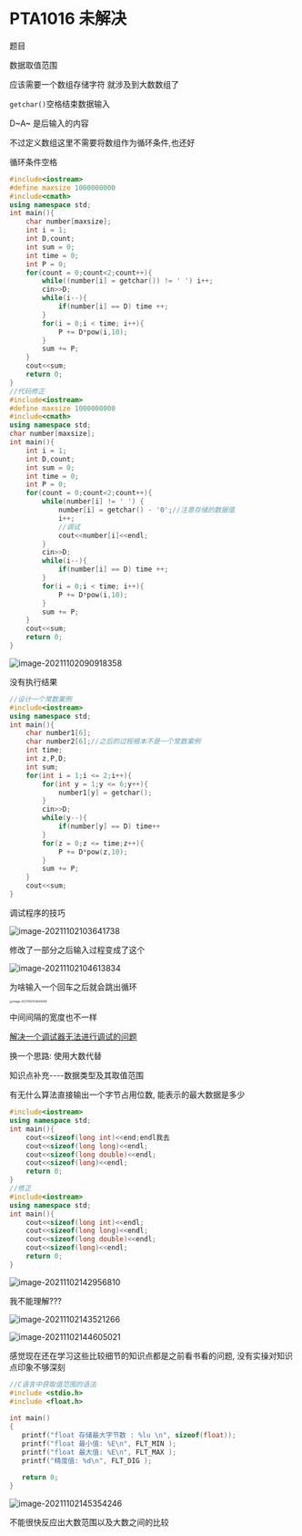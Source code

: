# PTA1016 未解决

题目

数据取值范围

应该需要一个数组存储字符 就涉及到大数数组了

`getchar()`空格结束数据输入

D~A~ 是后输入的内容

不过定义数组这里不需要将数组作为循环条件,也还好

循环条件空格

```c++
#include<iostream>
#define maxsize 1000000000
#include<cmath>
using namespace std;
int main(){
    char number[maxsize];
    int i = 1;
    int D,count;
    int sum = 0;
    int time = 0;
    int P = 0;
    for(count = 0;count<2;count++){
        while((number[i] = getchar()) != ' ') i++;
		cin>>D;
        while(i--){
            if(number[i] == D) time ++;
        }
        for(i = 0;i < time; i++){
            P += D*pow(i,10);
        }
        sum += P;
    }
    cout<<sum;
    return 0;
}
//代码修正
#include<iostream>
#define maxsize 1000000000
#include<cmath>
using namespace std;
char number[maxsize];
int main(){
    int i = 1;
    int D,count;
    int sum = 0;
    int time = 0;
    int P = 0;
    for(count = 0;count<2;count++){
        while(number[i] != ' ') {
            number[i] = getchar() - '0';//注意存储的数据值
            i++;
            //调试
            cout<<number[i]<<endl;
        }
		cin>>D;
        while(i--){
            if(number[i] == D) time ++;
        }
        for(i = 0;i < time; i++){
            P += D*pow(i,10);
        }
        sum += P;
    }
    cout<<sum;
    return 0;
}
```

![image-20211102090918358](C:\Users\lenovo\AppData\Roaming\Typora\typora-user-images\image-20211102090918358.png)

没有执行结果

```c++
//设计一个常数案例
#include<iostream>
using namespace std;
int main(){
    char number1[6];
    char number2[6];//之后的过程根本不是一个常数案例
    int time;
    int z,P,D;
    int sum;
    for(int i = 1;i <= 2;i++){
        for(int y = 1;y <= 6;y++){
            number1[y] = getchar();
        }
        cin>>D;
        while(y--){
            if(number[y] == D) time++
        }
        for(z = 0;z <= time;z++){
            P += D*pow(z,10);
        }
        sum += P;
    }
    cout<<sum;
}
```

调试程序的技巧

![image-20211102103641738](C:\Users\lenovo\AppData\Roaming\Typora\typora-user-images\image-20211102103641738.png)

修改了一部分之后输入过程变成了这个

![image-20211102104613834](C:\Users\lenovo\AppData\Roaming\Typora\typora-user-images\image-20211102104613834.png)

为啥输入一个回车之后就会跳出循环

<img src="C:\Users\lenovo\AppData\Roaming\Typora\typora-user-images\image-20211102104944099.png" alt="image-20211102104944099" style="zoom:33%;" />

中间间隔的宽度也不一样

[解决一个调试器无法进行调试的问题](https://stackoverflow.com/questions/32685287/debugging-in-dev-c-makes-ide-crash-and-not-respond/48099380)

换一个思路: 使用大数代替

知识点补充----数据类型及其取值范围

有无什么算法直接输出一个字节占用位数, 能表示的最大数据是多少

```c++
#include<iostream>
using namespace std;
int main(){
    cout<<sizeof(long int)<<end;endl我去
    cout<<sizeof(long long)<<endl;
    cout<<sizeof(long double)<<endl;
    cout<<sizeof(long)<<endl;
    return 0;
}
//修正
#include<iostream>
using namespace std;
int main(){
    cout<<sizeof(long int)<<endl;
    cout<<sizeof(long long)<<endl;
    cout<<sizeof(long double)<<endl;
    cout<<sizeof(long)<<endl;
    return 0;
}
```

![image-20211102142956810](C:\Users\lenovo\AppData\Roaming\Typora\typora-user-images\image-20211102142956810.png)

我不能理解???

![image-20211102143521266](C:\Users\lenovo\AppData\Roaming\Typora\typora-user-images\image-20211102143521266.png)



![image-20211102144605021](C:\Users\lenovo\AppData\Roaming\Typora\typora-user-images\image-20211102144605021.png)

感觉现在还在学习这些比较细节的知识点都是之前看书看的问题, 没有实操对知识点印象不够深刻

```c
//C语言中获取值范围的语法
#include <stdio.h>
#include <float.h>
 
int main()
{
   printf("float 存储最大字节数 : %lu \n", sizeof(float));
   printf("float 最小值: %E\n", FLT_MIN );
   printf("float 最大值: %E\n", FLT_MAX );
   printf("精度值: %d\n", FLT_DIG );
   
   return 0;
}
```

![image-20211102145354246](C:\Users\lenovo\AppData\Roaming\Typora\typora-user-images\image-20211102145354246.png)

不能很快反应出大数范围以及大数之间的比较





